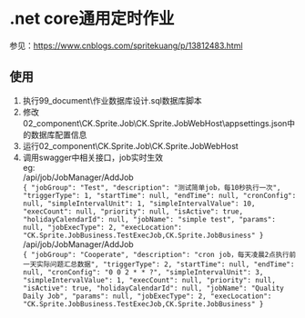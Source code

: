 # .net core通用定时作业

参见：https://www.cnblogs.com/spritekuang/p/13812483.html

## 使用
  1. 执行99_document\作业数据库设计.sql数据库脚本
  2. 修改02_component\CK.Sprite.Job\CK.Sprite.JobWebHost\appsettings.json中的数据库配置信息
  3. 运行02_component\CK.Sprite.Job\CK.Sprite.JobWebHost
  4. 调用swagger中相关接口，job实时生效  
  eg:   
/api/job/JobManager/AddJob  
`{
    "jobGroup": "Test",
    "description": "测试简单job，每10秒执行一次",
    "triggerType": 1,
    "startTime": null,
    "endTime": null,
    "cronConfig": null,
    "simpleIntervalUnit": 1,
    "simpleIntervalValue": 10,
    "execCount": null,
    "priority": null,
    "isActive": true,
    "holidayCalendarId": null,
    "jobName": "simple test",
    "params": null,
    "jobExecType": 2,
    "execLocation": "CK.Sprite.JobBusiness.TestExecJob,CK.Sprite.JobBusiness"
  }`    
  /api/job/JobManager/AddJob  
  `{
    "jobGroup": "Cooperate",
    "description": "cron job，每天凌晨2点执行前一天实际问题汇总数据",
    "triggerType": 2,
    "startTime": null,
    "endTime": null,
    "cronConfig": "0 0 2 * * ?",
    "simpleIntervalUnit": 3,
    "simpleIntervalValue": 1,
    "execCount": null,
    "priority": null,
    "isActive": true,
    "holidayCalendarId": null,
    "jobName": "Quality Daily Job",
    "params": null,
    "jobExecType": 2,
    "execLocation": "CK.Sprite.JobBusiness.TestExecJob,CK.Sprite.JobBusiness"
  }`
